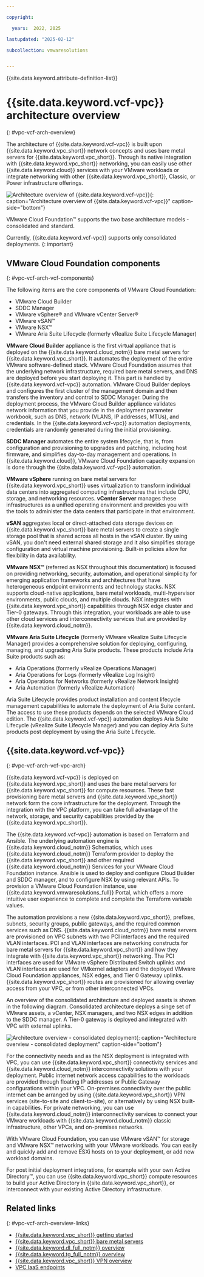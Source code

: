 ```yaml
---

copyright:

  years:  2022, 2025

lastupdated: "2025-02-12"

subcollection: vmwaresolutions


---
```


{{site.data.keyword.attribute-definition-list}}

# {{site.data.keyword.vcf-vpc}} architecture overview
{: #vpc-vcf-arch-overview}

The architecture of {{site.data.keyword.vcf-vpc}} is built upon {{site.data.keyword.vpc_short}} network concepts and uses bare metal servers for {{site.data.keyword.vpc_short}}. Through its native integration with {{site.data.keyword.vpc_short}} networking, you can easily use other {{site.data.keyword.cloud}} services with your VMware workloads or integrate networking with other {{site.data.keyword.vpc_short}}, Classic, or Power infrastructure offerings.

![Architecture overview of {{site.data.keyword.vcf-vpc}}](../../images/vcf-vpc-v2-net-arch.svg "The solution uses Virtual Private Cloud compute, network, storage resources, and VMware NSX for hosting VMware workloads."){: caption="Architecture overview of {{site.data.keyword.vcf-vpc}}" caption-side="bottom"}

VMware Cloud Foundation™ supports the two base architecture models - consolidated and standard. 

Currently, {{site.data.keyword.vcf-vpc}} supports only consolidated deployments.
{: important}

## VMware Cloud Foundation components
{: #vpc-vcf-arch-vcf-components}

The following items are the core components of VMware Cloud Foundation:

- VMware Cloud Builder
- SDDC Manager
- VMware vSphere® and VMware vCenter Server®
- VMware vSAN™
- VMware NSX™
- VMware Aria Suite Lifecycle (formerly vRealize Suite Lifecycle Manager)

**VMware Cloud Builder** appliance is the first virtual appliance that is deployed on the {{site.data.keyword.cloud_notm}} bare metal servers for {{site.data.keyword.vpc_short}}. It automates the deployment of the entire VMware software-defined stack. VMware Cloud Foundation assumes that the underlying network infrastructure, required bare metal servers, and DNS are deployed before you start deploying it. This part is handled by {{site.data.keyword.vcf-vpc}} automation. VMware Cloud Builder deploys and configures the first cluster of the management domain and then transfers the inventory and control to SDDC Manager. During the deployment process, the VMware Cloud Builder appliance validates network information that you provide in the deployment parameter workbook, such as DNS, network (VLANS, IP addresses, MTUs), and credentials. In the {{site.data.keyword.vcf-vpc}} automation deployments, credentials are randomly generated during the initial provisioning.

**SDDC Manager** automates the entire system lifecycle, that is, from configuration and provisioning to upgrades and patching, including host firmware, and simplifies day-to-day management and operations. In {{site.data.keyword.cloud}}, VMware Cloud Foundation capacity expansion is done through the {{site.data.keyword.vcf-vpc}} automation.

**VMware vSphere** running on bare metal servers for {{site.data.keyword.vpc_short}} uses virtualization to transform individual data centers into aggregated computing infrastructures that include CPU, storage, and networking resources. **vCenter Server** manages these infrastructures as a unified operating environment and provides you with the tools to administer the data centers that participate in that environment.

**vSAN** aggregates local or direct-attached data storage devices on {{site.data.keyword.vpc_short}} bare metal servers to create a single storage pool that is shared across all hosts in the vSAN cluster. By using vSAN, you don't need external shared storage and it also simplifies storage configuration and virtual machine provisioning. Built-in policies allow for flexibility in data availability.

**VMware NSX™** (referred as NSX throughout this documentation) is focused on providing networking, security, automation, and operational simplicity for emerging application frameworks and architectures that have heterogeneous endpoint environments and technology stacks. NSX supports cloud-native applications, bare metal workloads, multi-hypervisor environments, public clouds, and multiple clouds. NSX integrates with {{site.data.keyword.vpc_short}} capabilities through NSX edge cluster and Tier-0 gateways. Through this integration, your workloads are able to use other cloud services and interconnectivity services that are provided by {{site.data.keyword.cloud_notm}}.

**VMware Aria Suite Lifecycle** (formerly VMware vRealize Suite Lifecycle Manager) provides a comprehensive solution for deploying, configuring, managing, and upgrading Aria Suite products. These products include Aria Suite products such as: 

- Aria Operations (formerly vRealize Operations Manager)
- Aria Operations for Logs (formerly vRealize Log Insight)
- Aria Operations for Networks (formerly vRealize Network Insight)
- Aria Automation (formerly vRealize Automation)

Aria Suite Lifecycle provides product installation and content lifecycle management capabilities to automate the deployment of Aria Suite content. The access to use these products depends on the selected VMware Cloud edition. The {{site.data.keyword.vcf-vpc}} automation deploys Aria Suite Lifecycle (vRealize Suite Lifecycle Manager) and you can deploy Aria Suite products post deployment by using the Aria Suite Lifecycle.

## {{site.data.keyword.vcf-vpc}}
{: #vpc-vcf-arch-vcf-vpc-arch}

{{site.data.keyword.vcf-vpc}} is deployed on {{site.data.keyword.vpc_short}} and uses the bare metal servers for {{site.data.keyword.vpc_short}} for compute resources. These fast provisioning bare metal servers and {{site.data.keyword.vpc_short}} network form the core infrastructure for the deployment. Through the integration with the VPC platform, you can take full advantage of the network, storage, and security capabilities provided by the {{site.data.keyword.vpc_short}}.

The {{site.data.keyword.vcf-vpc}} automation is based on Terraform and Ansible. The underlying automation engine is {{site.data.keyword.cloud_notm}} Schematics, which uses {{site.data.keyword.cloud_notm}} Terraform provider to deploy the {{site.data.keyword.vpc_short}} and other required {{site.data.keyword.cloud_notm}} Services for your VMware Cloud Foundation instance. Ansible is used to deploy and configure Cloud Builder and SDDC manager, and to configure NSX by using relevant APIs. To provision a VMware Cloud Foundation instance, use {{site.data.keyword.vmwaresolutions_full}} Portal, which offers a more intuitive user experience to complete and complete the Terraform variable values.

The automation provisions a new {{site.data.keyword.vpc_short}}, prefixes, subnets, security groups, public gateways, and the required common services such as DNS. {{site.data.keyword.cloud_notm}} bare metal servers are provisioned on VPC subnets with two PCI interfaces and the required VLAN interfaces. PCI and VLAN interfaces are networking constructs for bare metal servers for {{site.data.keyword.vpc_short}} and how they integrate with {{site.data.keyword.vpc_short}} networking. The PCI interfaces are used for VMware vSphere Distributed Switch uplinks and VLAN interfaces are used for VMkernel adapters and the deployed VMware Cloud Foundation appliances, NSX edges, and Tier 0 Gateway uplinks. {{site.data.keyword.vpc_short}} routes are provisioned for allowing overlay access from your VPC, or from other interconnected VPCs.

An overview of the consolidated architecture and deployed assets is shown in the following diagram. Consolidated architecture deploys a singe set of VMware assets, a vCenter, NSX managers, and two NSX edges in addition to the SDDC manager. A Tier-0 gateway is deployed and integrated with VPC with external uplinks.

![Architecture overview - consolidated deployment](../../images/vcf-vpc-v2-arch-net-cons.svg "The solution uses Virtual Private Cloud compute, network, storage resources, and VMware NSX for hosting VMware workloads."){: caption="Architecture overview - consolidated deployment" caption-side="bottom"}

For the connectivity needs and as the NSX deployment is integrated with VPC, you can use {{site.data.keyword.vpc_short}} connectivity services and {{site.data.keyword.cloud_notm}} interconnectivity solutions with your deployment. Public internet network access capabilities to the workloads are provided through floating IP addresses or Public Gateway configurations within your VPC. On-premises connectivity over the public internet can be arranged by using {{site.data.keyword.vpc_short}} VPN services (site-to-site and client-to-site), or alternatively by using NSX built-in capabilities. For private networking, you can use {{site.data.keyword.cloud_notm}} interconnectivity services to connect your VMware workloads with {{site.data.keyword.cloud_notm}} classic infrastructure, other VPCs, and on-premises networks.

With VMware Cloud Foundation, you can use VMware vSAN™ for storage and VMware NSX™ networking with your VMware workloads. You can easily and quickly add and remove ESXi hosts on to your deployment, or add new workload domains.

For post initial deployment integrations, for example with your own Active Directory™, you can use {{site.data.keyword.vpc_short}} compute resources to build your Active Directory in {{site.data.keyword.vpc_short}}, or interconnect with your existing Active Directory infrastructure.

## Related links
{: #vpc-vcf-arch-overview-links}

* [{{site.data.keyword.vpc_short}} getting started](/docs/vpc?topic=vpc-getting-started)
* [{{site.data.keyword.vpc_short}} bare metal servers](/docs/vpc?topic=vpc-planning-for-bare-metal-servers)
* [{{site.data.keyword.dl_full_notm}} overview](/docs/dl?topic=dl-get-started-with-ibm-cloud-dl)
* [{{site.data.keyword.tg_full_notm}} overview](/docs/transit-gateway?topic=transit-gateway-getting-started)
* [{{site.data.keyword.vpc_short}} VPN overview](/docs/vpc?topic=vpc-vpn-overview)
* [VPC IaaS endpoints](/docs/vpc?topic=vpc-service-endpoints-for-vpc#infrastructure-as-a-service-iaas-endpoints)
